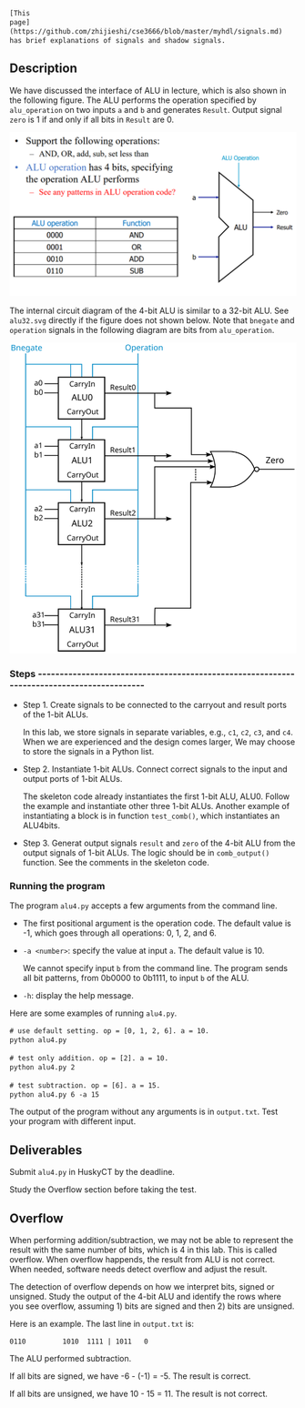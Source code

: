     [This
    page](https://github.com/zhijieshi/cse3666/blob/master/myhdl/signals.md)
    has brief explanations of signals and shadow signals.

## Description

We have discussed the interface of ALU in lecture, which is also shown in the
following figure. The ALU performs the operation specified by `alu_operation`
on two inputs `a` and `b` and generates `Result`. Output signal `zero` is 1 if
and only if all bits in `Result` are 0.

![ALU Inteface](./alu_interface.png)

The internal circuit diagram of the 4-bit ALU is similar to a 32-bit ALU. See
`alu32.svg` directly if the figure does not shown below. Note that `bnegate`
and `operation` signals in the following diagram are bits from `alu_operation`.

![alu32 diagram](./alu32.svg)

### Steps ------------------------------------------------------------------------------------------

- Step 1. Create signals to be connected to the carryout and result ports of
  the 1-bit ALUs.

  In this lab, we store signals in separate variables, e.g., `c1`, `c2`,
  `c3`, and `c4`. When we are experienced and the design comes larger, We may
  choose to store the signals in a Python list.

- Step 2. Instantiate 1-bit ALUs. Connect correct signals to the input and
  output ports of 1-bit ALUs.

  The skeleton code already instantiates the first 1-bit ALU, ALU0. Follow
  the example and instantiate other three 1-bit ALUs. Another example of
  instantiating a block is in function `test_comb()`, which instantiates an
  ALU4bits.

- Step 3. Generat output signals `result` and `zero` of the 4-bit ALU from
  the output signals of 1-bit ALUs. The logic should be in `comb_output()`
  function. See the comments in the skeleton code.

### Running the program

The program `alu4.py` accepts a few arguments from the command line.

- The first positional argument is the operation code. The default value is
  -1, which goes through all operations: 0, 1, 2, and 6.

- `-a <number>`: specify the value at input `a`. The default value is 10.

  We cannot specify input `b` from the command line. The program sends all
  bit patterns, from 0b0000 to 0b1111, to input `b` of the ALU.

- `-h`: display the help message.

Here are some examples of running `alu4.py`.

    # use default setting. op = [0, 1, 2, 6]. a = 10.
    python alu4.py

    # test only addition. op = [2]. a = 10.
    python alu4.py 2

    # test subtraction. op = [6]. a = 15.
    python alu4.py 6 -a 15

The output of the program without any arguments is in `output.txt`. Test your
program with different input.

## Deliverables

Submit `alu4.py` in HuskyCT by the deadline.

Study the Overflow section before taking the test.

## Overflow

When performing addition/subtraction, we may not be able to represent the
result with the same number of bits, which is 4 in this lab. This is called
overflow. When overflow happends, the result from ALU is not correct. When
needed, software needs detect overflow and adjust the result.

The detection of overflow depends on how we interpret bits, signed or unsigned.
Study the output of the 4-bit ALU and identify the rows where you see overflow,
assuming 1) bits are signed and then 2) bits are unsigned.

Here is an example. The last line in `output.txt` is:

    0110         1010  1111 | 1011   0

The ALU performed subtraction.

If all bits are signed, we have -6 - (-1) = -5. The result is correct.

If all bits are unsigned, we have 10 - 15 = 11. The result is not correct.
